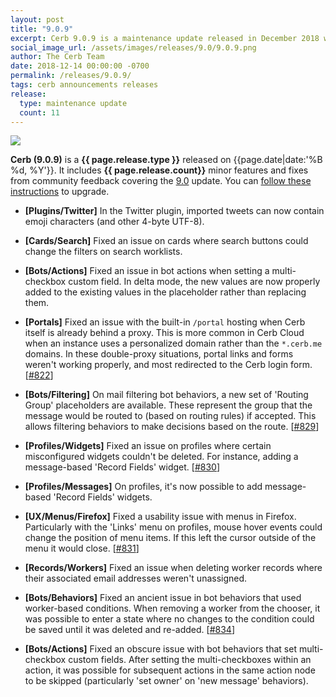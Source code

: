 ```yaml
---
layout: post
title: "9.0.9"
excerpt: Cerb 9.0.9 is a maintenance update released in December 2018 with 11 minor features and fixes from community feedback.
social_image_url: /assets/images/releases/9.0/9.0.9.png
author: The Cerb Team
date: 2018-12-14 00:00:00 -0700
permalink: /releases/9.0.9/
tags: cerb announcements releases
release:
  type: maintenance update
  count: 11
---
```


<div class="cerb-screenshot">
<img src="{{page.social_image_url}}" class="screenshot">
</div>

**Cerb (9.0.9)** is a **{{ page.release.type }}** released on {{page.date|date:'%B %d, %Y'}}. It includes **{{ page.release.count}}** minor features and fixes from community feedback covering the [9.0](/releases/9.0/) update.  You can [follow these instructions](/docs/upgrading/) to upgrade.

* **[Plugins/Twitter]** In the Twitter plugin, imported tweets can now contain emoji characters (and other 4-byte UTF-8).

* **[Cards/Search]** Fixed an issue on cards where search buttons could change the filters on search worklists.

* **[Bots/Actions]** Fixed an issue in bot actions when setting a multi-checkbox custom field. In delta mode, the new values are now properly added to the existing values in the placeholder rather than replacing them.

* **[Portals]** Fixed an issue with the built-in `/portal` hosting when Cerb itself is already behind a proxy. This is more common in Cerb Cloud when an instance uses a personalized domain rather than the `*.cerb.me` domains. In these double-proxy situations, portal links and forms weren't working properly, and most redirected to the Cerb login form. [[#822](https://github.com/jstanden/cerb/issues/822)]

* **[Bots/Filtering]** On mail filtering bot behaviors, a new set of 'Routing Group' placeholders are available. These represent the group that the message would be routed to (based on routing rules) if accepted. This allows filtering behaviors to make decisions based on the route. [[#829](https://github.com/jstanden/cerb/issues/829)]

* **[Profiles/Widgets]** Fixed an issue on profiles where certain misconfigured widgets couldn't be deleted. For instance, adding a message-based 'Record Fields' widget. [[#830](https://github.com/jstanden/cerb/issues/830)]

* **[Profiles/Messages]** On profiles, it's now possible to add message-based 'Record Fields' widgets.

* **[UX/Menus/Firefox]** Fixed a usability issue with menus in Firefox. Particularly with the 'Links' menu on profiles, mouse hover events could change the position of menu items. If this left the cursor outside of the menu it would close. [[#831](https://github.com/jstanden/cerb/issues/831)]

* **[Records/Workers]** Fixed an issue when deleting worker records where their associated email addresses weren't unassigned.

* **[Bots/Behaviors]** Fixed an ancient issue in bot behaviors that used worker-based conditions. When removing a worker from the chooser, it was possible to enter a state where no changes to the condition could be saved until it was deleted and re-added. [[#834](https://github.com/jstanden/cerb/issues/834)]

* **[Bots/Actions]** Fixed an obscure issue with bot behaviors that set multi-checkbox custom fields. After setting the multi-checkboxes within an action, it was possible for subsequent actions in the same action node to be skipped (particularly 'set owner' on 'new message' behaviors).